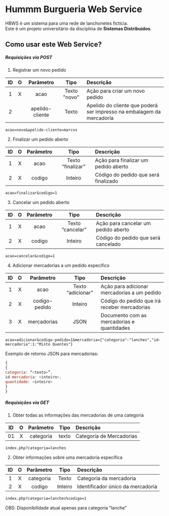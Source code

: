 Hummm Burgueria Web Service
=======================

HBWS é um sistema para uma rede de lanchonetes fictícia.  
Este é um projeto universitário da disciplina de **Sistemas Distribuídos**.

Como usar este Web Service?
------------

##### Requisições via POST

1. Registrar um novo pedido

ID | O | Parâmetro | Tipo | Descrição
:---: | :---: | :---: | :---: | :---
1 | X | acao | Texto "novo" | Ação para criar um novo pedido
2 |  | apelido-cliente | Texto | Apelido do cliente que poderá ser impresso na embalagem da mercadoria

```
acao=novo&apelido-cliente=marcos
```

2. Finalizar um pedido aberto

ID | O | Parâmetro | Tipo | Descrição
:---: | :---: | :---: | :---: | :---
1 | X | acao | Texto “finalizar” | Ação para finalizar um pedido aberto
2 | X | codigo | Inteiro | Código do pedido que será finalizado 

```
acao=finalizar&codigo=1
```

3. Cancelar um pedido aberto

ID | O | Parâmetro | Tipo | Descrição
:---: | :---: | :---: | :---: | :---
1 | X | acao | Texto “cancelar” | Ação para cancelar um pedido aberto
2 | X | codigo | Inteiro | Código do pedido que será cancelado

```
acao=cancelar&codigo=1
```

4. Adicionar mercadorias a um pedido específico

ID | O | Parâmetro | Tipo | Descrição
:---: | :---: | :---: | :---: | :---
1 | X | acao | Texto “adicionar” | Ação para adicionar mercadorias a um pedido
2 | X | codigo-pedido | Inteiro | Código do pedido que irá receber mercadorias 
3 | X | mercadorias | JSON | Documento com as mercadorias e quantidades

```
acao=adicionar&codigo-pedido=1&mercadoria={"categoria":"lanches","id-mercadoria":1:"Misto Quentes"}
```

Exemplo de retorno JSON para mercadorias:
```javascript
{
{
categoria: “<texto>”,
id-mercadoria: <inteiro>,
quantidade: <inteiro>
}
}
```

##### Requisições via GET

1. Obter todas as informações das mercadorias de uma categoria

ID | O | Parâmetro | Tipo | Descrição
:---: | :---: | :---: | :---: | :---
01 | X | categoria | texto |	Categoria de Mercadorias

```
index.php?categoria=lanches
```

2. Obter informações sobre uma mercadoria específica

ID | O | Parâmetro | Tipo | Descrição
:---: | :---: | :---: | :---: | :---
1 | X | categoria | Texto | Categoria da mercadoria
2 | X | codigo | Inteiro | Identificador único da mercadoria

```
index.php?categoria=lanches%codigo=1
```

OBS: Disponibilidade atual apenas para categoria “lanche”
